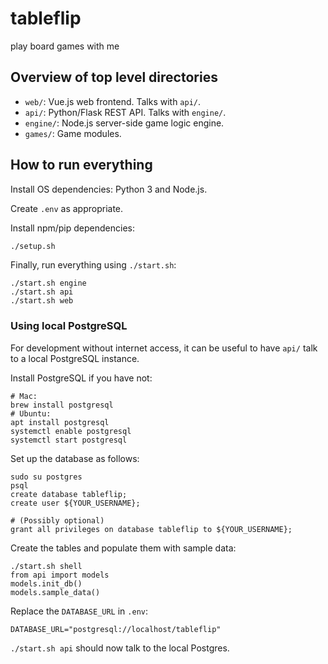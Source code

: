 # tableflip

play board games with me

## Overview of top level directories

- `web/`: Vue.js web frontend. Talks with `api/`.
- `api/`: Python/Flask REST API. Talks with `engine/`.
- `engine/`: Node.js server-side game logic engine.
- `games/`: Game modules.

## How to run everything

Install OS dependencies: Python 3 and Node.js.

Create `.env` as appropriate.

Install npm/pip dependencies:

```bash
./setup.sh
```

Finally, run everything using `./start.sh`:

```
./start.sh engine
./start.sh api
./start.sh web
```

### Using local PostgreSQL

For development without internet access, it can be useful to have `api/` talk
to a local PostgreSQL instance.

Install PostgreSQL if you have not:

```
# Mac:
brew install postgresql
# Ubuntu:
apt install postgresql
systemctl enable postgresql
systemctl start postgresql
```

Set up the database as follows:

```
sudo su postgres
psql
create database tableflip;
create user ${YOUR_USERNAME};

# (Possibly optional)
grant all privileges on database tableflip to ${YOUR_USERNAME};
```

Create the tables and populate them with sample data:

```
./start.sh shell
from api import models
models.init_db()
models.sample_data()
```

Replace the `DATABASE_URL` in `.env`:

```
DATABASE_URL="postgresql://localhost/tableflip"
```

`./start.sh api` should now talk to the local Postgres.
